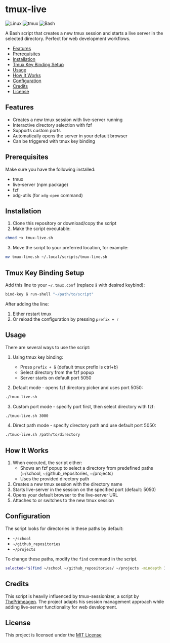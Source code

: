# tmux-live

![Linux](https://img.shields.io/badge/Linux-%23.svg?logo=linux&color=FCC624&logoColor=black)
![tmux](https://img.shields.io/badge/tmux-1BB91F?logo=tmux&logoColor=fff)
![Bash](https://img.shields.io/badge/Bash-4EAA25?logo=gnubash&logoColor=fff)

A Bash script that creates a new tmux session and starts a live server in the selected directory. Perfect for web development workflows.

<!-- vim-markdown-toc GFM -->

* [Features](#features)
* [Prerequisites](#prerequisites)
* [Installation](#installation)
* [Tmux Key Binding Setup](#tmux-key-binding-setup)
* [Usage](#usage)
* [How It Works](#how-it-works)
* [Configuration](#configuration)
* [Credits](#credits)
* [License](#license)

<!-- vim-markdown-toc -->

## Features

- Creates a new tmux session with live-server running
- Interactive directory selection with fzf
- Supports custom ports
- Automatically opens the server in your default browser
- Can be triggered with tmux key binding

## Prerequisites

Make sure you have the following installed:

- tmux
- live-server (npm package)
- fzf
- xdg-utils (for `xdg-open` command)

## Installation

1. Clone this repository or download/copy the script
2. Make the script executable:

```bash
chmod +x tmux-live.sh
```

3. Move the script to your preferred location, for example:

```bash
mv tmux-live.sh ~/.local/scripts/tmux-live.sh
```

## Tmux Key Binding Setup

Add this line to your `~/.tmux.conf` (replace `ä` with desired keybind):

```bash
bind-key ä run-shell "~/path/to/script"
```

After adding the line:

1. Either restart tmux
2. Or reload the configuration by pressing `prefix + r`

## Usage

There are several ways to use the script:

1. Using tmux key binding:

   - Press `prefix + ä` (default tmux prefix is ctrl+b)
   - Select directory from the fzf popup
   - Server starts on default port 5050

2. Default mode - opens fzf directory picker and uses port 5050:

```bash
./tmux-live.sh
```

3. Custom port mode - specify port first, then select directory with fzf:

```bash
./tmux-live.sh 3000
```

4. Direct path mode - specify directory path and use default port 5050:

```bash
./tmux-live.sh /path/to/directory
```

## How It Works

1. When executed, the script either:
   - Shows an fzf popup to select a directory from predefined paths (~/school, ~/github_repositories, ~/projects)
   - Uses the provided directory path
2. Creates a new tmux session with the directory name
3. Starts live-server in the session on the specified port (default: 5050)
4. Opens your default browser to the live-server URL
5. Attaches to or switches to the new tmux session

## Configuration

The script looks for directories in these paths by default:

- `~/school`
- `~/github_repositories`
- `~/projects`

To change these paths, modify the `find` command in the script.

```bash
selected="$(find ~/school ~/github_repositories/ ~/projects -mindepth 1 -maxdepth 1 -type d | fzf-tmux -p 50% --header='Open live server:')"
```

## Credits

This script is heavily influenced by tmux-sessionizer, a script by [ThePrimeagen](https://github.com/ThePrimeagen/). The project adapts his session management approach while adding live-server functionality for web development.

## License

This project is licensed under the [MIT License](https://mit-license.org/)
